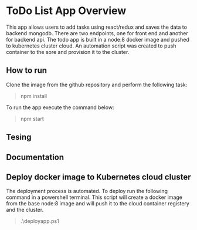 # ToDo List App Overview
This app allows users to add tasks using react/redux and saves the data to backend mongodb. There are two endpoints, one for front end and another for backend api. The todo app is built in a node:8 docker image and pushed to kubernetes cluster cloud. An automation script was created to push container to the sore and provision it to the cluster.

## How to run
Clone the image from the github repository and perform the following task:

> npm install

To run the app execute the command below:

> npm start


## Tesing


## Documentation


## Deploy docker image to Kubernetes cloud cluster

The deployment process is automated. To deploy run the following command in a powershell terminal. This script will create a docker image from the base node:8 image and will push it to the cloud container registery and the cluster.

> .\deployapp.ps1

